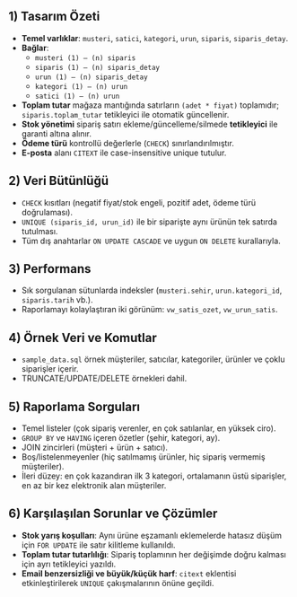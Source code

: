 ## 1) Tasarım Özeti
- **Temel varlıklar**: `musteri`, `satici`, `kategori`, `urun`, `siparis`, `siparis_detay`.
- **Bağlar**: 
  - `musteri (1) — (n) siparis`
  - `siparis (1) — (n) siparis_detay`
  - `urun (1) — (n) siparis_detay`
  - `kategori (1) — (n) urun`
  - `satici (1) — (n) urun`
- **Toplam tutar** mağaza mantığında satırların `(adet * fiyat)` toplamıdır; `siparis.toplam_tutar` tetikleyici ile otomatik güncellenir.
- **Stok yönetimi** sipariş satırı ekleme/güncelleme/silmede **tetikleyici** ile garanti altına alınır.
- **Ödeme türü** kontrollü değerlerle (`CHECK`) sınırlandırılmıştır.
- **E-posta** alanı `CITEXT` ile case-insensitive unique tutulur.

## 2) Veri Bütünlüğü
- `CHECK` kısıtları (negatif fiyat/stok engeli, pozitif adet, ödeme türü doğrulaması).
- `UNIQUE (siparis_id, urun_id)` ile bir siparişte aynı ürünün tek satırda tutulması.
- Tüm dış anahtarlar `ON UPDATE CASCADE` ve uygun `ON DELETE` kurallarıyla.

## 3) Performans
- Sık sorgulanan sütunlarda indeksler (`musteri.sehir`, `urun.kategori_id`, `siparis.tarih` vb.).
- Raporlamayı kolaylaştıran iki görünüm: `vw_satis_ozet`, `vw_urun_satis`.

## 4) Örnek Veri ve Komutlar
- `sample_data.sql` örnek müşteriler, satıcılar, kategoriler, ürünler ve çoklu siparişler içerir.
- TRUNCATE/UPDATE/DELETE örnekleri dahil.

## 5) Raporlama Sorguları
- Temel listeler (çok sipariş verenler, en çok satılanlar, en yüksek ciro).
- `GROUP BY` ve `HAVING` içeren özetler (şehir, kategori, ay).
- JOIN zincirleri (müşteri + ürün + satıcı).
- Boş/listelenmeyenler (hiç satılmamış ürünler, hiç sipariş vermemiş müşteriler).
- İleri düzey: en çok kazandıran ilk 3 kategori, ortalamanın üstü siparişler, en az bir kez elektronik alan müşteriler.

## 6) Karşılaşılan Sorunlar ve Çözümler
- **Stok yarış koşulları**: Aynı ürüne eşzamanlı eklemelerde hatasız düşüm için `FOR UPDATE` ile satır kilitleme kullanıldı.
- **Toplam tutar tutarlılığı**: Sipariş toplamının her değişimde doğru kalması için ayrı tetikleyici yazıldı.
- **Email benzersizliği ve büyük/küçük harf**: `citext` eklentisi etkinleştirilerek `UNIQUE` çakışmalarının önüne geçildi.